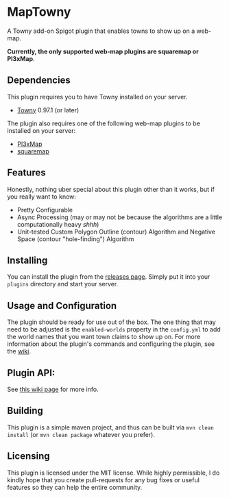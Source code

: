 # MapTowny
A Towny add-on Spigot plugin that enables towns to show up on a web-map.

**Currently, the only supported web-map plugins are squaremap or Pl3xMap**.

## Dependencies
This plugin requires you to have Towny installed on your server.
- [Towny](https://github.com/TownyAdvanced/Towny) 0.97.1 (or later)

The plugin also requires one of the following web-map plugins to be installed on your server:
- [Pl3xMap](https://github.com/pl3xgaming/Pl3xMap)
- [squaremap](https://github.com/jpenilla/squaremap)

## Features
Honestly, nothing uber special about this plugin other than it works, but if you really want to know:
- Pretty Configurable
- Async Processing (may or may not be because the algorithms are a little computationally heavy *shhh*)
- Unit-tested Custom Polygon Outline (contour) Algorithm and Negative Space (contour "hole-finding") Algorithm

## Installing
You can install the plugin from the [releases page](https://github.com/silverwolfg11/Pl3xMap-Towny/releases). Simply put it into your `plugins` directory and start your server.

## Usage and Configuration
The plugin should be ready for use out of the box. The one thing that may need to be adjusted is the `enabled-worlds` property in the `config.yml` to add the world names that you want town claims to show up on. For more information about the plugin's commands and configuring the plugin, see the [wiki](https://github.com/silverwolfg11/Pl3xMap-Towny/wiki).

## Plugin API:
See [this wiki page](https://github.com/silverwolfg11/Pl3xMap-Towny/wiki/Pl3xMap-Towny-API) for more info.

## Building
This plugin is a simple maven project, and thus can be built via `mvn clean install` (or `mvn clean package` whatever you prefer).

## Licensing
This plugin is licensed under the MIT license. While highly permissible, I do kindly hope that you create pull-requests for any bug fixes or useful features so they can help the entire community.
